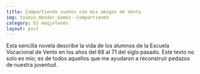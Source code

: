 ```yaml
---
title: Compartiendo sueños con mis amigos de Vento
img: Yasmin_Hondar_Gomez--Compartiendo
category: Új megjelenés
layout: post
---
```

Esta sencilla novela describe la vida de los alumnos de la Escuela Vocacional de Vento en los años del 68 al 71 del siglo pasado. Este texto no solo es mío; es de todos aquellos que me ayudaron a reconstruir pedazos de nuestra juventud. 

